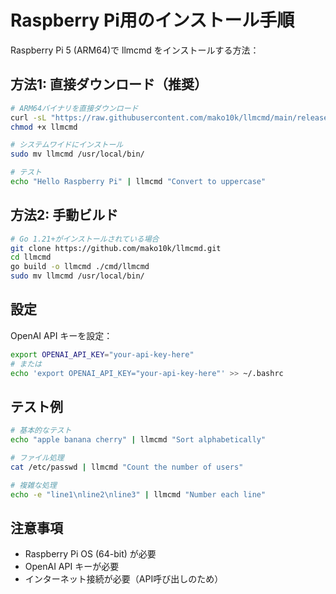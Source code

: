 # Raspberry Pi用のインストール手順

Raspberry Pi 5 (ARM64)で llmcmd をインストールする方法：

## 方法1: 直接ダウンロード（推奨）

```bash
# ARM64バイナリを直接ダウンロード
curl -sL "https://raw.githubusercontent.com/mako10k/llmcmd/main/releases/llmcmd-linux-arm64" -o llmcmd
chmod +x llmcmd

# システムワイドにインストール
sudo mv llmcmd /usr/local/bin/

# テスト
echo "Hello Raspberry Pi" | llmcmd "Convert to uppercase"
```

## 方法2: 手動ビルド

```bash
# Go 1.21+がインストールされている場合
git clone https://github.com/mako10k/llmcmd.git
cd llmcmd
go build -o llmcmd ./cmd/llmcmd
sudo mv llmcmd /usr/local/bin/
```

## 設定

OpenAI API キーを設定：

```bash
export OPENAI_API_KEY="your-api-key-here"
# または
echo 'export OPENAI_API_KEY="your-api-key-here"' >> ~/.bashrc
```

## テスト例

```bash
# 基本的なテスト
echo "apple banana cherry" | llmcmd "Sort alphabetically"

# ファイル処理
cat /etc/passwd | llmcmd "Count the number of users"

# 複雑な処理
echo -e "line1\nline2\nline3" | llmcmd "Number each line"
```

## 注意事項

- Raspberry Pi OS (64-bit) が必要
- OpenAI API キーが必要
- インターネット接続が必要（API呼び出しのため）
